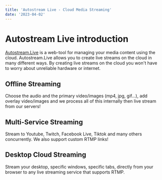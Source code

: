 ```yaml
---
title: 'Autostream Live - Cloud Media Streaming'
date: '2023-04-02'
---
```


# Autostream Live introduction

[Autostream.Live](https://www.autostream.live/) is a web-tool for managing your media content using the cloud. Autostream.Live allows you to create live streams on the cloud in many different ways. By creating live streams on the cloud you won't have to worry about unreliable hardware or internet. 

## Offline Streaming

Choose the audio and the primary video/images (mp4, jpg, gif...), add overlay video/images and we process all of this internally then live stream from our servers!

## Multi-Service Streaming

Stream to Youtube, Twitch, Facebook Live, Tiktok and many others concurrently. We also support custom RTMP links!

## Desktop Cloud Streaming

Stream your desktop, specific windows, specific tabs, directly from your browser to any live streaming service that supports RTMP.
